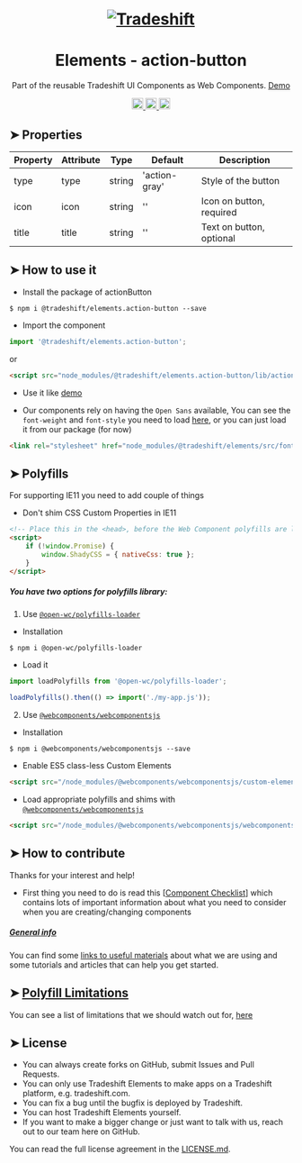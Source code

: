 <h1 align="center">
    <a href="https://tradeshift.com/">
      <img alt="Tradeshift" src="https://tradeshift.com/wp-content/themes/Tradeshift/img/brand/logo-black.png"/>
    </a>
</h1>

<h1 align="center">Elements - action-button</h1>

<p align="center">
  Part of the reusable Tradeshift UI Components as Web Components.
    <a href="https://tradeshift.github.io/elements/?path=/story/ts-action-button--default">
      Demo
    </a>
</p>

<p align="center">
    <a href="https://www.npmjs.com/package/@tradeshift/elements.action-button">
      <img alt="NPM Version" src="https://badgen.net/npm/v/@tradeshift/elements.action-button" height="20"/>
    </a>
    <a href="https://npmcharts.com/compare/@tradeshift/elements.action-button?minimal=true">
		  <img alt="Downloads per month" src="https://badgen.net/npm/dm/@tradeshift/elements.action-button" height="20"/>
		</a>
		<a href="https://www.npmjs.com/browse/depended/@tradeshift/elements.action-button">
		  <img alt="Dependent packages" src="https://badgen.net/npm/dependents/@tradeshift/elements.action-button" height="20"/>
		</a>
</p>

<style>
table {
    width:100%;
}
</style>

## ➤ Properties

| Property | Attribute | Type   | Default       | Description              |
| -------- | --------- | ------ | ------------- | ------------------------ |
| type     | type      | string | 'action-gray' | Style of the button      |
| icon     | icon      | string | ''            | Icon on button, required |
| title    | title     | string | ''            | Text on button, optional |

## ➤ How to use it

- Install the package of actionButton

```shell
$ npm i @tradeshift/elements.action-button --save
```

- Import the component

```js
import '@tradeshift/elements.action-button';
```

or

```html
<script src="node_modules/@tradeshift/elements.action-button/lib/action-button.umd.js"></script>
```

- Use it like [demo]("https://tradeshift.github.io/elements/?path=/story/ts-action-button--default")

- Our components rely on having the `Open Sans` available, You can see the `font-weight` and `font-style` you need to load [here](https://github.com/Tradeshift/elements/blob/master/packages/core/src/fonts.css), or you can just load it from our package (for now)

```html
<link rel="stylesheet" href="node_modules/@tradeshift/elements/src/fonts.css" />
```

## ➤ Polyfills

For supporting IE11 you need to add couple of things

- Don't shim CSS Custom Properties in IE11

```html
<!-- Place this in the <head>, before the Web Component polyfills are loaded -->
<script>
	if (!window.Promise) {
		window.ShadyCSS = { nativeCss: true };
	}
</script>
```

##### You have two options for polyfills library:

1. Use [`@open-wc/polyfills-loader`](https://github.com/open-wc/open-wc/tree/master/packages/polyfills-loader)

- Installation

```shell
$ npm i @open-wc/polyfills-loader
```

- Load it

```js
import loadPolyfills from '@open-wc/polyfills-loader';

loadPolyfills().then(() => import('./my-app.js'));
```

2. Use [`@webcomponents/webcomponentsjs`](https://github.com/webcomponents/polyfills/tree/master/packages/webcomponentsjs)

- Installation

```hell
$ npm i @webcomponents/webcomponentsjs --save
```

- Enable ES5 class-less Custom Elements

```html
<script src="/node_modules/@webcomponents/webcomponentsjs/custom-elements-es5-adapter.js"></script>
```

- Load appropriate polyfills and shims with [`@webcomponents/webcomponentsjs`](https://github.com/webcomponents/webcomponentsjs)

```html
<script src="/node_modules/@webcomponents/webcomponentsjs/webcomponents-loader.js" defer></script>
```

## ➤ How to contribute

Thanks for your interest and help!

- First thing you need to do is read this [[Component Checklist](https://github.com/Tradeshift/elements/wiki/Component-checklist)] which contains lots of important information about what you need to consider when you are creating/changing components

##### [General info](https://github.com/Tradeshift/elements/wiki/Useful-materials-starter)

You can find some [links to useful materials](https://github.com/Tradeshift/elements/wiki/Useful-materials-starter) about what we are using and some tutorials and articles that can help you get started.

## ➤ [Polyfill Limitations](https://github.com/Tradeshift/elements/wiki/Polyfill-Limitations)

You can see a list of limitations that we should watch out for, [here](https://github.com/Tradeshift/elements/wiki/Polyfill-Limitations)

## ➤ License

- You can always create forks on GitHub, submit Issues and Pull Requests.
- You can only use Tradeshift Elements to make apps on a Tradeshift platform, e.g. tradeshift.com.
- You can fix a bug until the bugfix is deployed by Tradeshift.
- You can host Tradeshift Elements yourself.
- If you want to make a bigger change or just want to talk with us, reach out to our team here on GitHub.

You can read the full license agreement in the [LICENSE.md](https://github.com/Tradeshift/elements/blob/master/LICENSE.md).
